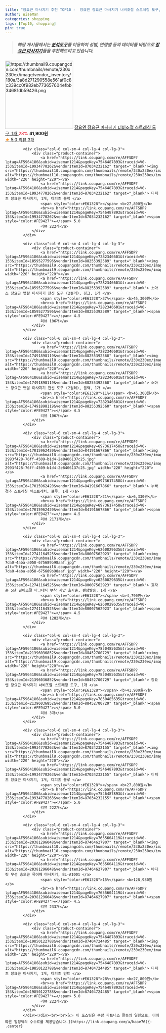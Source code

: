```yaml
---
title: "장요근 마사지기 추천 TOP10 -  장요엔 장요근 마사지기 너비조절 스트레칭 도구, 1개 "
author: WiseMan
categories: shopping
tags: [Top10, shopping]
pin: true
---
```


> ##### 해당 게시물에서는 [**분석도구**](https://itemscout.io/)를 이용하여 **성별**, **연령별** 등의 데이터를 바탕으로 [**장요근 마사지기**](https://link.coupang.com/a/baae76)들을 추천해드리고 있습니다.
<div class="container"><div class="row">
            <div class="col-6 col-sm-4 col-lg-4 col-lg-3">
                <div class="product-container">
                    <a href="https://link.coupang.com/re/AFFSDP?lptag=AF5964186&subid=wiseman1214&pageKey=7850485635&traceid=V0-153&itemId=21396036852&vendorItemId=88452700729" target="_blank"><img src="https://thumbnail9.coupangcdn.com/thumbnails/remote/230x230ex/image/vendor_inventory/180a/3a8d271290558e561af0c8c339cc0f982eb773657604efbb34681db59426.png" alt="https://thumbnail9.coupangcdn.com/thumbnails/remote/230x230ex/image/vendor_inventory/180a/3a8d271290558e561af0c8c339cc0f982eb773657604efbb34681db59426.png" width="220" height="220"></a>
                    <a href="https://link.coupang.com/re/AFFSDP?lptag=AF5964186&subid=wiseman1214&pageKey=7850485635&traceid=V0-153&itemId=21396036852&vendorItemId=88452700729" target="_blank"> 장요엔 장요근 마사지기 너비조절 스트레칭 도구, 1개 </a>
                    <span style="color:#E61328">28%</span> <b>41,900원</b>
                    <br><a href="https://link.coupang.com/re/AFFSDP?lptag=AF5964186&subid=wiseman1214&pageKey=7850485635&traceid=V0-153&itemId=21396036852&vendorItemId=88452700729" target="_blank"><span style="color:#FE9427">★</span> 5.0
                    리뷰 3개</a>
                </div>
            </div>
            
            <div class="col-6 col-sm-4 col-lg-4 col-lg-3">
                <div class="product-container">
                    <a href="https://link.coupang.com/re/AFFSDP?lptag=AF5964186&subid=wiseman1214&pageKey=7546487893&traceid=V0-153&itemId=19934770262&vendorItemId=87034232162" target="_blank"><img src="https://thumbnail10.coupangcdn.com/thumbnails/remote/230x230ex/image/vendor_inventory/ccb9/07761ac3de88c216591a6831ab5cdb4490772df5aec7713d3a343d9894e8.png" alt="https://thumbnail10.coupangcdn.com/thumbnails/remote/230x230ex/image/vendor_inventory/ccb9/07761ac3de88c216591a6831ab5cdb4490772df5aec7713d3a343d9894e8.png" width="220" height="220"></a>
                    <a href="https://link.coupang.com/re/AFFSDP?lptag=AF5964186&subid=wiseman1214&pageKey=7546487893&traceid=V0-153&itemId=19934770262&vendorItemId=87034232162" target="_blank"> 디피츠 장요근 마사지기, 1개, 디피츠 블랙 </a>
                    <span style="color:#E61328"></span> <b>27,800원</b>
                    <br><a href="https://link.coupang.com/re/AFFSDP?lptag=AF5964186&subid=wiseman1214&pageKey=7546487893&traceid=V0-153&itemId=19934770262&vendorItemId=87034232162" target="_blank"><span style="color:#FE9427">★</span> 5.0
                    리뷰 222개</a>
                </div>
            </div>
            
            <div class="col-6 col-sm-4 col-lg-4 col-lg-3">
                <div class="product-container">
                    <a href="https://link.coupang.com/re/AFFSDP?lptag=AF5964186&subid=wiseman1214&pageKey=7282346601&traceid=V0-153&itemId=18595277596&vendorItemId=88255392589" target="_blank"><img src="https://thumbnail9.coupangcdn.com/thumbnails/remote/230x230ex/image/vendor_inventory/acb4/4dcf66545806b8df7e49e48bac948dd05d537ae8417281fc466ac65cbe81.jpg" alt="https://thumbnail9.coupangcdn.com/thumbnails/remote/230x230ex/image/vendor_inventory/acb4/4dcf66545806b8df7e49e48bac948dd05d537ae8417281fc466ac65cbe81.jpg" width="220" height="220"></a>
                    <a href="https://link.coupang.com/re/AFFSDP?lptag=AF5964186&subid=wiseman1214&pageKey=7282346601&traceid=V0-153&itemId=18595277596&vendorItemId=88255392589" target="_blank"> 소아스 장요근 뱃살 마사지기 전신 도구 (2컬러), 핑크, 1개 </a>
                    <span style="color:#E61328">37%</span> <b>45,300원</b>
                    <br><a href="https://link.coupang.com/re/AFFSDP?lptag=AF5964186&subid=wiseman1214&pageKey=7282346601&traceid=V0-153&itemId=18595277596&vendorItemId=88255392589" target="_blank"><span style="color:#FE9427">★</span> 4.5
                    리뷰 106개</a>
                </div>
            </div>
            
            <div class="col-6 col-sm-4 col-lg-4 col-lg-3">
                <div class="product-container">
                    <a href="https://link.coupang.com/re/AFFSDP?lptag=AF5964186&subid=wiseman1214&pageKey=7282346601&traceid=V0-153&itemId=17491898119&vendorItemId=88255392560" target="_blank"><img src="https://thumbnail8.coupangcdn.com/thumbnails/remote/230x230ex/image/vendor_inventory/19fb/91dc01fafc651bf497a47127a59e3798c942e94b09bd0e9e5a12a13c3fb3.jpg" alt="https://thumbnail8.coupangcdn.com/thumbnails/remote/230x230ex/image/vendor_inventory/19fb/91dc01fafc651bf497a47127a59e3798c942e94b09bd0e9e5a12a13c3fb3.jpg" width="220" height="220"></a>
                    <a href="https://link.coupang.com/re/AFFSDP?lptag=AF5964186&subid=wiseman1214&pageKey=7282346601&traceid=V0-153&itemId=17491898119&vendorItemId=88255392560" target="_blank"> 소아스 장요근 뱃살 마사지기 전신 도구 (2컬러), 블랙, 1개 </a>
                    <span style="color:#E61328">11%</span> <b>45,300원</b>
                    <br><a href="https://link.coupang.com/re/AFFSDP?lptag=AF5964186&subid=wiseman1214&pageKey=7282346601&traceid=V0-153&itemId=17491898119&vendorItemId=88255392560" target="_blank"><span style="color:#FE9427">★</span> 4.5
                    리뷰 106개</a>
                </div>
            </div>
            
            <div class="col-6 col-sm-4 col-lg-4 col-lg-3">
                <div class="product-container">
                    <a href="https://link.coupang.com/re/AFFSDP?lptag=AF5964186&subid=wiseman1214&pageKey=6973617458&traceid=V0-153&itemId=17015962420&vendorItemId=84191667866" target="_blank"><img src="https://thumbnail8.coupangcdn.com/thumbnails/remote/230x230ex/image/retail/images/5286938759990653-2993f428-76ff-4509-b1d4-2e8406137c25.jpg" alt="https://thumbnail8.coupangcdn.com/thumbnails/remote/230x230ex/image/retail/images/5286938759990653-2993f428-76ff-4509-b1d4-2e8406137c25.jpg" width="220" height="220"></a>
                    <a href="https://link.coupang.com/re/AFFSDP?lptag=AF5964186&subid=wiseman1214&pageKey=6973617458&traceid=V0-153&itemId=17015962420&vendorItemId=84191667866" target="_blank"> 누싹 경추 스트레칭 넥스트레처, 블루, 1개 </a>
                    <span style="color:#E61328">21%</span> <b>6,330원</b>
                    <br><a href="https://link.coupang.com/re/AFFSDP?lptag=AF5964186&subid=wiseman1214&pageKey=6973617458&traceid=V0-153&itemId=17015962420&vendorItemId=84191667866" target="_blank"><span style="color:#FE9427">★</span> 4.5
                    리뷰 2171개</a>
                </div>
            </div>
            
            <div class="col-6 col-sm-4 col-lg-4 col-lg-3">
                <div class="product-container">
                    <a href="https://link.coupang.com/re/AFFSDP?lptag=AF5964186&subid=wiseman1214&pageKey=6260029635&traceid=V0-153&itemId=12741164525&vendorItemId=80007562923" target="_blank"><img src="https://thumbnail6.coupangcdn.com/thumbnails/remote/230x230ex/image/retail/images/2021/12/29/12/7/037b2465-7da0-4aba-a058-675689b98aaf.jpg" alt="https://thumbnail6.coupangcdn.com/thumbnails/remote/230x230ex/image/retail/images/2021/12/29/12/7/037b2465-7da0-4aba-a058-675689b98aaf.jpg" width="220" height="220"></a>
                    <a href="https://link.coupang.com/re/AFFSDP?lptag=AF5964186&subid=wiseman1214&pageKey=6260029635&traceid=V0-153&itemId=12741164525&vendorItemId=80007562923" target="_blank"> 효자손 5단 길이조절 마그네틱 부착 지압 효자손, 랜덤발송, 1개 </a>
                    <span style="color:#E61328"></span> <b>4,790원</b>
                    <br><a href="https://link.coupang.com/re/AFFSDP?lptag=AF5964186&subid=wiseman1214&pageKey=6260029635&traceid=V0-153&itemId=12741164525&vendorItemId=80007562923" target="_blank"><span style="color:#FE9427">★</span> 4.5
                    리뷰 1282개</a>
                </div>
            </div>
            
            <div class="col-6 col-sm-4 col-lg-4 col-lg-3">
                <div class="product-container">
                    <a href="https://link.coupang.com/re/AFFSDP?lptag=AF5964186&subid=wiseman1214&pageKey=7850485635&traceid=V0-153&itemId=21396036852&vendorItemId=88452700729" target="_blank"><img src="https://thumbnail9.coupangcdn.com/thumbnails/remote/230x230ex/image/vendor_inventory/180a/3a8d271290558e561af0c8c339cc0f982eb773657604efbb34681db59426.png" alt="https://thumbnail9.coupangcdn.com/thumbnails/remote/230x230ex/image/vendor_inventory/180a/3a8d271290558e561af0c8c339cc0f982eb773657604efbb34681db59426.png" width="220" height="220"></a>
                    <a href="https://link.coupang.com/re/AFFSDP?lptag=AF5964186&subid=wiseman1214&pageKey=7850485635&traceid=V0-153&itemId=21396036852&vendorItemId=88452700729" target="_blank"> 장요엔 장요근 마사지기 너비조절 스트레칭 도구, 1개 </a>
                    <span style="color:#E61328"></span> <b>41,900원</b>
                    <br><a href="https://link.coupang.com/re/AFFSDP?lptag=AF5964186&subid=wiseman1214&pageKey=7850485635&traceid=V0-153&itemId=21396036852&vendorItemId=88452700729" target="_blank"><span style="color:#FE9427">★</span> 5.0
                    리뷰 3개</a>
                </div>
            </div>
            
            <div class="col-6 col-sm-4 col-lg-4 col-lg-3">
                <div class="product-container">
                    <a href="https://link.coupang.com/re/AFFSDP?lptag=AF5964186&subid=wiseman1214&pageKey=7546487893&traceid=V0-153&itemId=19934770263&vendorItemId=87034232155" target="_blank"><img src="https://thumbnail8.coupangcdn.com/thumbnails/remote/230x230ex/image/vendor_inventory/1b70/b23bd37e7932371e435dd99c26fcc1b1dada4d72c0159b84cd36ef5dfe9b.png" alt="https://thumbnail8.coupangcdn.com/thumbnails/remote/230x230ex/image/vendor_inventory/1b70/b23bd37e7932371e435dd99c26fcc1b1dada4d72c0159b84cd36ef5dfe9b.png" width="220" height="220"></a>
                    <a href="https://link.coupang.com/re/AFFSDP?lptag=AF5964186&subid=wiseman1214&pageKey=7546487893&traceid=V0-153&itemId=19934770263&vendorItemId=87034232155" target="_blank"> 디피츠 장요근 마사지기, 1개, 디피츠 블루 </a>
                    <span style="color:#E61328"></span> <b>27,800원</b>
                    <br><a href="https://link.coupang.com/re/AFFSDP?lptag=AF5964186&subid=wiseman1214&pageKey=7546487893&traceid=V0-153&itemId=19934770263&vendorItemId=87034232155" target="_blank"><span style="color:#FE9427">★</span> 5.0
                    리뷰 222개</a>
                </div>
            </div>
            
            <div class="col-6 col-sm-4 col-lg-4 col-lg-3">
                <div class="product-container">
                    <a href="https://link.coupang.com/re/AFFSDP?lptag=AF5964186&subid=wiseman1214&pageKey=7655604119&traceid=V0-153&itemId=20381296048&vendorItemId=87464627907" target="_blank"><img src="https://thumbnail10.coupangcdn.com/thumbnails/remote/230x230ex/image/vendor_inventory/9b15/cf16ea2907096e6225eafa570aae38e840006cad89f4661e6f1aa1265c64.png" alt="https://thumbnail10.coupangcdn.com/thumbnails/remote/230x230ex/image/vendor_inventory/9b15/cf16ea2907096e6225eafa570aae38e840006cad89f4661e6f1aa1265c64.png" width="220" height="220"></a>
                    <a href="https://link.coupang.com/re/AFFSDP?lptag=AF5964186&subid=wiseman1214&pageKey=7655604119&traceid=V0-153&itemId=20381296048&vendorItemId=87464627907" target="_blank"> 바디릿 무선 승모근 목어깨 마사지기, BL-A1001 </a>
                    <span style="color:#E61328">15%</span> <b>128,980원</b>
                    <br><a href="https://link.coupang.com/re/AFFSDP?lptag=AF5964186&subid=wiseman1214&pageKey=7655604119&traceid=V0-153&itemId=20381296048&vendorItemId=87464627907" target="_blank"><span style="color:#FE9427">★</span> 4.5
                    리뷰 233개</a>
                </div>
            </div>
            
            <div class="col-6 col-sm-4 col-lg-4 col-lg-3">
                <div class="product-container">
                    <a href="https://link.coupang.com/re/AFFSDP?lptag=AF5964186&subid=wiseman1214&pageKey=7546487893&traceid=V0-153&itemId=19850122788&vendorItemId=87404724485" target="_blank"><img src="https://thumbnail6.coupangcdn.com/thumbnails/remote/230x230ex/image/vendor_inventory/3adc/e7aaeeacf05634d74c9d9cfdc51a1a5238dcb9ee8c03190a8811cceb69b0.png" alt="https://thumbnail6.coupangcdn.com/thumbnails/remote/230x230ex/image/vendor_inventory/3adc/e7aaeeacf05634d74c9d9cfdc51a1a5238dcb9ee8c03190a8811cceb69b0.png" width="220" height="220"></a>
                    <a href="https://link.coupang.com/re/AFFSDP?lptag=AF5964186&subid=wiseman1214&pageKey=7546487893&traceid=V0-153&itemId=19850122788&vendorItemId=87404724485" target="_blank"> 디피츠 장요근 마사지기, 1개, 디피츠 민트 </a>
                    <span style="color:#E61328">28%</span> <b>27,800원</b>
                    <br><a href="https://link.coupang.com/re/AFFSDP?lptag=AF5964186&subid=wiseman1214&pageKey=7546487893&traceid=V0-153&itemId=19850122788&vendorItemId=87404724485" target="_blank"><span style="color:#FE9427">★</span> 5.0
                    리뷰 222개</a>
                </div>
            </div>
            </div></div><br><br>[👉 이 포스팅은 쿠팡 파트너스 활동의 일환으로, 이에 따른 일정액의 수수료를 제공받습니다.](https://link.coupang.com/a/baae76){: .center}